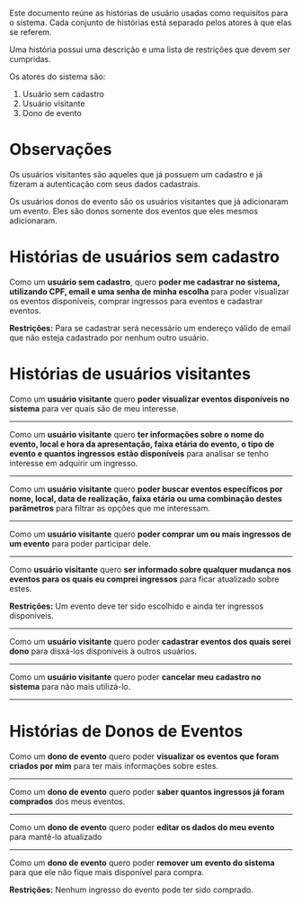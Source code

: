 Este documento reúne as histórias de usuário usadas como requisitos para o sistema.
Cada conjunto de histórias está separado pelos atores à que elas se referem.

Uma história possui uma descrição e uma lista de restrições que devem ser cumpridas.

Os atores do sistema são:

1. Usuário sem cadastro
2. Usuário visitante 
3. Dono de evento

# Observações
Os usuários visitantes são aqueles que já possuem um cadastro e já fizeram a autenticação com seus dados cadastrais.

Os usuários donos de evento são os usuários visitantes que já adicionaram um evento. Eles são donos somente dos eventos que eles mesmos adicionaram.

# Histórias de usuários sem cadastro

Como um **usuário sem cadastro**, quero **poder me cadastrar no sistema, utilizando CPF, email e uma senha de minha escolha** para poder visualizar os eventos disponíveis, comprar ingressos para eventos e cadastrar eventos.

**Restrições:** 
Para se cadastrar será necessário um endereço válido de email que não esteja cadastrado por nenhum outro usuário.

# Histórias de usuários visitantes

Como um **usuário visitante** quero **poder visualizar eventos disponíveis no sistema** para ver quais são de meu interesse.

---

Como um **usuário visitante** quero **ter informações sobre o nome do evento, local e hora da apresentação, faixa etária do evento, o tipo de evento e quantos ingressos estão disponíveis** para analisar se tenho interesse em adquirir um ingresso.

---

Como um **usuário visitante** quero **poder buscar eventos específicos por nome, local, data de realização, faixa etária ou uma combinação destes parâmetros** para filtrar as opções que me interessam.

---

Como um **usuário visitante** quero **poder comprar um ou mais ingressos de um evento** para poder participar dele. 

---

Como **usuário visitante** quero **ser informado sobre qualquer mudança nos eventos para os quais eu comprei ingressos** para ficar atualizado sobre estes.

**Restrições:**
Um evento deve ter sido escolhido e ainda ter ingressos disponíveis.

---

Como um **usuário visitante** quero poder **cadastrar eventos dos quais serei dono** para disxá-los disponíveis à outros usuários.

---

Como um **usuário visitante** quero poder **cancelar meu cadastro no sistema** para não mais utilizá-lo.

---

# Histórias de Donos de Eventos
Como um **dono de evento** quero poder **visualizar os eventos que foram criados por mim** para ter mais informações sobre estes.

---

Como um **dono de evento** quero poder **saber quantos ingressos já foram comprados** dos meus eventos.

---

Como um **dono de evento** quero poder **editar os dados do meu evento** para mantê-lo atualizado

---

Como um **dono de evento** quero poder **remover um evento do sistema** para que ele não fique mais disponível para compra.

**Restrições:** Nenhum ingresso do evento pode ter sido comprado.